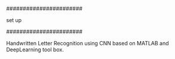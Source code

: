 #######################

set up

#######################

Handwritten Letter Recognition using CNN based on MATLAB and DeepLearning tool box.

